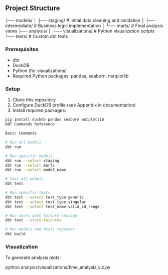 ## Project Structure

├── models/ │ ├── staging/ # Initial data cleaning and validation │ ├── intermediate/ # Business logic implementation │ └── marts/ # Final analysis views ├── analysis/ │ └── visualizations/ # Python visualization scripts └── tests/ # Custom dbt tests


### Prerequisites
- dbt
- DuckDB
- Python (for visualizations)
- Required Python packages: pandas, seaborn, matplotlib

### Setup
1. Clone this repository
2. Configure DuckDB profile (see Appendix in documentation)
3. Install required packages:
```bash
pip install duckdb pandas seaborn matplotlib
DBT Commands Reference

Basic Commands

# Run all models
dbt run

# Run specific models
dbt run --select staging
dbt run --select marts
dbt run --select model_name

# Test all models
dbt test

# Run specific tests
dbt test --select test_type:generic
dbt test --select test_type:singular
dbt test --select test_name:valid_id_range

# Run tests with failure storage
dbt test --store-failures

# Run models and tests together
dbt build
```

### Visualization

To generate analysis plots:

python analysis/visualizations/time_analysis_viz.py